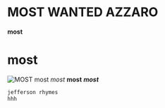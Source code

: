 # MOST WANTED AZZARO
**most**
# most #
![MOST](https://github.com/user-attachments/assets/66b4b691-5a46-4f82-9f0d-4af38e99503a)
most
*most*
**most** 
***most*** 

```xml
jefferson rhymes
hhh
````````````
